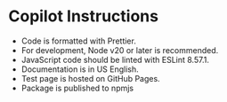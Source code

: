 # Copilot Instructions

- Code is formatted with Prettier.
- For development, Node v20 or later is recommended.
- JavaScript code should be linted with ESLint 8.57.1.
- Documentation is in US English.
- Test page is hosted on GitHub Pages.
- Package is published to npmjs
